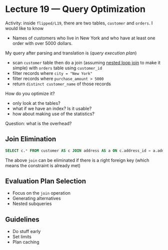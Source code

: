 # Lecture 19 — Query Optimization

Activity: inside `flipped/L19`, there are two tables, `customer` and `orders`. I
would like to know

* Names of customers who live in New York and who have at least one order with over
  5000 dollars.

My query after parsing and translation is (*query execution plan*)

* scan `customer` table then do a join (assuming [nested loop
  join](https://en.wikipedia.org/wiki/Nested_loop_join) to make it simple) with
  `orders` table using `customer_id`
* filter records where `city = "New York"`
* filter records where `purchase_amount > 5000`
* return `distinct customer_name` of those records

How do you optimize it?

* only look at the tables?
* what if we have an index? Is it usable?
* how about making use of the statistics?

Question: what is the overhead?

## Join Elimination

```SQL
SELECT c.* FROM customer AS c JOIN address AS a ON c.address_id = a.address_id;
```

The above `join` can be eliminated if there is a right foreign key (which means
the constraint is already met)

## Evaluation Plan Selection

* Focus on the `join` operation
* Generating alternatives
* Nested subqueries

## Guidelines

* Do stuff early
* Set limits
* Plan caching
